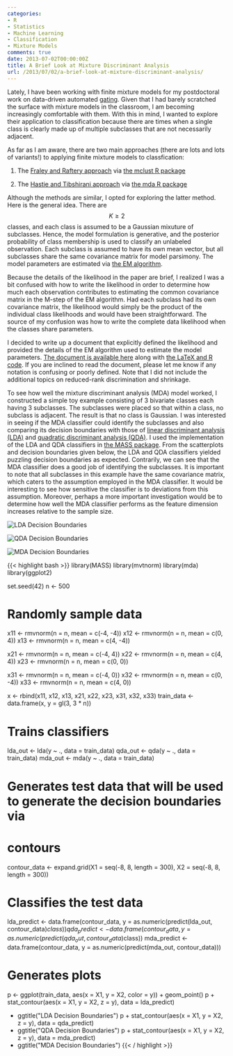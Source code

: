```yaml
---
categories:
- R
- Statistics
- Machine Learning
- Classification
- Mixture Models
comments: true
date: 2013-07-02T00:00:00Z
title: A Brief Look at Mixture Discriminant Analysis
url: /2013/07/02/a-brief-look-at-mixture-discriminant-analysis/
---
```


Lately, I have been working with finite mixture models for my postdoctoral work
on data-driven automated [gating](http://en.wikipedia.org/wiki/Gate_%28cytometry%29).
Given that I had barely scratched the surface with mixture models in the
classroom, I am becoming increasingly comfortable with them. With this in mind,
I wanted to explore their application to classification because there are times
when a single class is clearly made up of multiple subclasses that are not
necessarily adjacent.

As far as I am aware, there are two main approaches (there are lots and lots of
variants!) to applying finite mixture models to classfication:

1. The [Fraley and Raftery approach](http://www.stat.washington.edu/raftery/Research/PDF/fraley2002.pdf) via [the mclust R package](http://cran.r-project.org/web/packages/mclust/index.html)

2. The [Hastie and Tibshirani approach](http://www.jstor.org/stable/2346171) via [the mda R package](http://cran.r-project.org/web/packages/mda/index.html)

Although the methods are similar, I opted for exploring the latter method. Here
is the general idea. There are $$K \ge 2$$ classes, and each class is assumed to
be a Gaussian mixuture of subclasses. Hence, the model formulation is generative,
and the posterior probability of class membership is used to classify an
unlabeled observation. Each subclass is assumed to have its own mean vector, but
all subclasses share the same covariance matrix for model parsimony. The model
parameters are estimated via [the EM algorithm](http://en.wikipedia.org/wiki/Expectation%E2%80%93maximization_algorithm).

Because the details of the likelihood in the paper are brief, I realized I was a
bit confused with how to write the likelihood in order to determine how much
each observation contributes to estimating the common covariance matrix in the
M-step of the EM algorithm. Had each subclass had its own covariance matrix, the
likelihood would simply be the product of the individual class likelihoods and
would have been straightforward. The source of my confusion was how to write
the complete data likelihood when the classes share parameters.

I decided to write up a document that explicitly defined the likelihood and
provided the details of the EM algorithm used to estimate the model parameters.
[The document is available here](http://ramhiser.com/research/mixture-discriminant-analysis.html)
along with [the LaTeX and R code](https://github.com/ramey/tech-reports/tree/master/mixture-discrim-analysis).
If you are inclined to read the document, please let me know if any notation is
confusing or poorly defined. Note that I did not include the additional topics
on reduced-rank discrimination and shrinkage.

To see how well the mixture discriminant analysis (MDA) model worked, I
constructed a simple toy example consisting of 3 bivariate classes each having 3
subclasses. The subclasses were placed so that within a class, no subclass is
adjacent. The result is that no class is Gaussian. I was interested in seeing
if the MDA classifier could identify the subclasses and also comparing its
decision boundaries with those of [linear discriminant analysis (LDA)](http://en.wikipedia.org/wiki/Linear_discriminant_analysis)
and [quadratic discriminant analysis (QDA)](http://en.wikipedia.org/wiki/Quadratic_classifier#Quadratic_discriminant_analysis).
I used the implementation of the LDA and QDA classifiers in [the MASS package](http://cran.r-project.org/web/packages/MASS/index.html).
From the scatterplots and decision boundaries given below,
the LDA and QDA classifiers yielded puzzling decision boundaries as expected.
Contrarily, we can see that the MDA classifier does a good job of identifying
the subclasses. It is important to note that all subclasses in this example have
the same covariance matrix, which caters to the assumption employed in the MDA
classifier. It would be interesting to see how sensitive the classifier is to
deviations from this assumption. Moreover, perhaps a more important investigation
would be to determine how well the MDA classifier performs as the feature
dimension increases relative to the sample size.

![LDA Decision Boundaries](http://i.imgur.com/LIQPL0u.png)

![QDA Decision Boundaries](http://i.imgur.com/GeyXCsf.png)

![MDA Decision Boundaries](http://i.imgur.com/lw0iBxe.png)

{{< highlight bash >}}
library(MASS)
library(mvtnorm)
library(mda)
library(ggplot2)

set.seed(42)
n <- 500

# Randomly sample data
x11 <- rmvnorm(n = n, mean = c(-4, -4))
x12 <- rmvnorm(n = n, mean = c(0, 4))
x13 <- rmvnorm(n = n, mean = c(4, -4))

x21 <- rmvnorm(n = n, mean = c(-4, 4))
x22 <- rmvnorm(n = n, mean = c(4, 4))
x23 <- rmvnorm(n = n, mean = c(0, 0))

x31 <- rmvnorm(n = n, mean = c(-4, 0))
x32 <- rmvnorm(n = n, mean = c(0, -4))
x33 <- rmvnorm(n = n, mean = c(4, 0))

x <- rbind(x11, x12, x13, x21, x22, x23, x31, x32, x33)
train_data <- data.frame(x, y = gl(3, 3 * n))

# Trains classifiers
lda_out <- lda(y ~ ., data = train_data)
qda_out <- qda(y ~ ., data = train_data)
mda_out <- mda(y ~ ., data = train_data)

# Generates test data that will be used to generate the decision boundaries via
# contours
contour_data <- expand.grid(X1 = seq(-8, 8, length = 300),
                            X2 = seq(-8, 8, length = 300))

# Classifies the test data
lda_predict <- data.frame(contour_data,
                          y = as.numeric(predict(lda_out, contour_data)$class))
qda_predict <- data.frame(contour_data,
                          y = as.numeric(predict(qda_out, contour_data)$class))
mda_predict <- data.frame(contour_data,
                          y = as.numeric(predict(mda_out, contour_data)))

# Generates plots
p <- ggplot(train_data, aes(x = X1, y = X2, color = y)) + geom_point()
p + stat_contour(aes(x = X1, y = X2, z = y), data = lda_predict)
  + ggtitle("LDA Decision Boundaries")
p + stat_contour(aes(x = X1, y = X2, z = y), data = qda_predict)
  + ggtitle("QDA Decision Boundaries")
p + stat_contour(aes(x = X1, y = X2, z = y), data = mda_predict)
  + ggtitle("MDA Decision Boundaries")
{{< / highlight >}}
